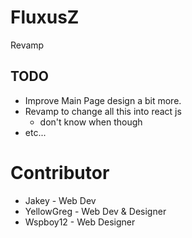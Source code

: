 # FluxusZ
Revamp

## TODO
- Improve Main Page design a bit more.
- Revamp to change all this into react js
  - don't know when though
- etc...

# Contributor
- Jakey - Web Dev
- YellowGreg - Web Dev & Designer
- Wspboy12 - Web Designer
